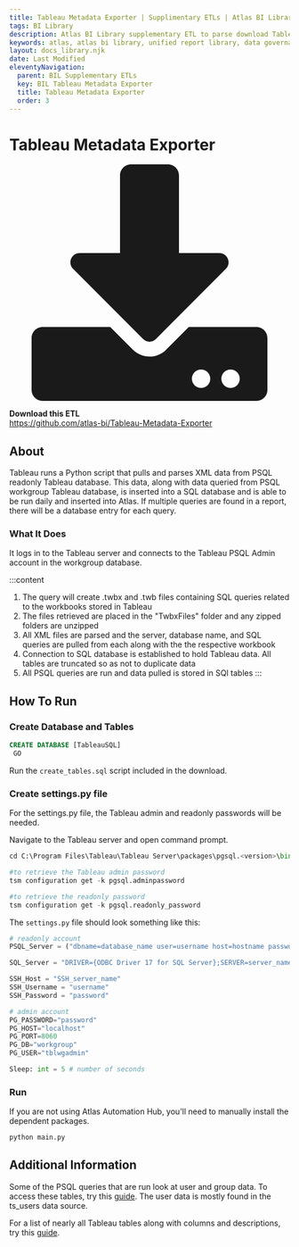 ```yaml
---
title: Tableau Metadata Exporter | Supplimentary ETLs | Atlas BI Library Docs
tags: BI Library
description: Atlas BI Library supplementary ETL to parse download Tableau report metadata and usage.
keywords: atlas, atlas bi library, unified report library, data governance, database, etl, tableau, metadata
layout: docs_library.njk
date: Last Modified
eleventyNavigation:
  parent: BIL Supplementary ETLs
  key: BIL Tableau Metadata Exporter
  title: Tableau Metadata Exporter
  order: 3
---
```


# Tableau Metadata Exporter

<div class="box">
  <article class="media">
    <div class="media-left">
      <figure class="image is-64x64">
        <svg xmlns="http://www.w3.org/2000/svg" aria-hidden="true" focusable="false" data-prefix="fas" data-icon="download" class="svg-inline--fa fa-download fa-w-16" role="img" viewBox="0 0 512 512"><path fill="currentColor" d="M216 0h80c13.3 0 24 10.7 24 24v168h87.7c17.8 0 26.7 21.5 14.1 34.1L269.7 378.3c-7.5 7.5-19.8 7.5-27.3 0L90.1 226.1c-12.6-12.6-3.7-34.1 14.1-34.1H192V24c0-13.3 10.7-24 24-24zm296 376v112c0 13.3-10.7 24-24 24H24c-13.3 0-24-10.7-24-24V376c0-13.3 10.7-24 24-24h146.7l49 49c20.1 20.1 52.5 20.1 72.6 0l49-49H488c13.3 0 24 10.7 24 24zm-124 88c0-11-9-20-20-20s-20 9-20 20 9 20 20 20 20-9 20-20zm64 0c0-11-9-20-20-20s-20 9-20 20 9 20 20 20 20-9 20-20z"/></svg>
      </figure>
    </div>
    <div class="media-content">
      <div class="content">
        <p>
          <strong>Download this ETL</strong>
          <br>
          <a href="https://github.com/atlas-bi/Tableau-Metadata-Exporter" rel="noopener" target="blank">https://github.com/atlas-bi/Tableau-Metadata-Exporter</a>
        </p>
      </div>
    </div>
  </article>
</div>

## About

Tableau runs a Python script that pulls and parses XML data from PSQL readonly Tableau database. This data, along with data queried from PSQL workgroup Tableau database, is inserted into a SQL database and is able to be run daily and inserted into Atlas. If multiple queries are found in a report, there will be a database entry for each query.

### What It Does

It logs in to the Tableau server and connects to the Tableau PSQL Admin account in the workgroup database.

:::content
1.  The query will create .twbx and .twb files containing SQL queries related to the workbooks stored in Tableau
2.  The files retrieved are placed in the "TwbxFiles" folder and any zipped folders are unzipped
3.  All XML files are parsed and the server, database name, and SQL queries are pulled from each along with the the respective workbook
4.  Connection to SQL database is established to hold Tableau data. All tables are truncated so as not to duplicate data
5.  All PSQL queries are run and data pulled is stored in SQl tables
:::

## How To Run

### Create Database and Tables

```sql
CREATE DATABASE [TableauSQL]
 GO
```

Run the ``create_tables.sql`` script included in the download.

### Create settings.py file

For the settings.py file, the Tableau admin and readonly passwords will be needed.

Navigate to the Tableau server and open command prompt.
```py
cd C:\Program Files\Tableau\Tableau Server\packages\pgsql.<version>\bin

#to retrieve the Tableau admin password
tsm configuration get -k pgsql.adminpassword

#to retrieve the readonly password
tsm configuration get -k pgsql.readonly_password
```

The ``settings.py`` file should look something like this:

```py
# readonly account
PSQL_Server = ("dbname=database_name user=username host=hostname password=password port=port")

SQL_Server = "DRIVER={ODBC Driver 17 for SQL Server};SERVER=server_name;DATABASE=database_name;UID=username;PWD=password"

SSH_Host = "SSH_server_name"
SSH_Username = "username"
SSH_Password = "password"

# admin account
PG_PASSWORD="password"
PG_HOST="localhost"
PG_PORT=8060
PG_DB="workgroup"
PG_USER="tblwgadmin"

Sleep: int = 5 # number of seconds

```

### Run

If you are not using Atlas Automation Hub, you'll need to manually install the dependent packages.

```bash
python main.py
```

## Additional Information

Some of the PSQL queries that are run look at user and group data. To access these tables, try this [guide](https://github.com/tableau/community-tableau-server-insights). The user data is mostly found in the ts_users data source.

For a list of nearly all Tableau tables along with columns and descriptions, try this [guide](https://tableau.github.io/tableau-data-dictionary/2019.4/data_dictionary.htm).
